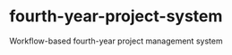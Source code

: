 fourth-year-project-system
==========================

Workflow-based fourth-year project management system
